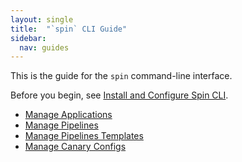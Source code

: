 ```yaml
---
layout: single
title:  "`spin` CLI Guide"
sidebar:
  nav: guides
---
```


This is the guide for the `spin` command-line interface. 

Before you begin, see [Install and Configure Spin CLI](/setup/spin/).

* [Manage Applications](/guides/spin/app/)
* [Manage Pipelines](/guides/spin/pipeline/)
* [Manage Pipelines Templates](/guides/spin/pipeline-templates/)
* [Manage Canary Configs](/guides/spin/canary-configs/)
